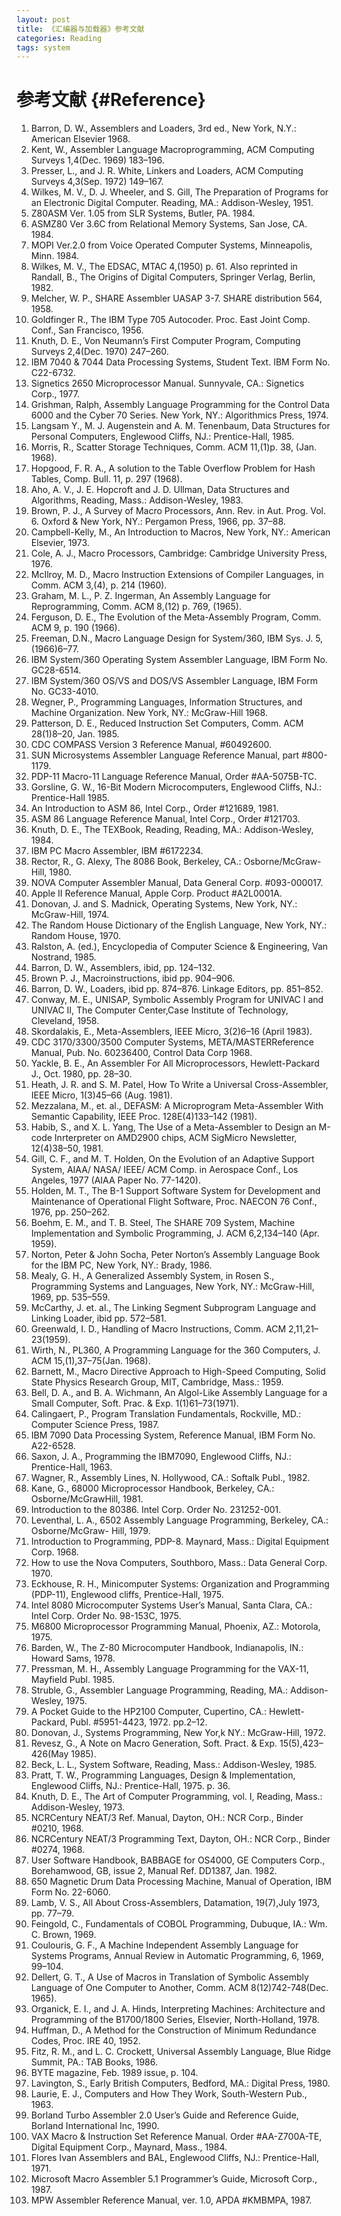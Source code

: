 ```yaml
---
layout: post
title: 《汇编器与加载器》参考文献
categories: Reading
tags: system
---
```


# 参考文献 {#Reference}

1. Barron, D. W., Assemblers and Loaders, 3rd ed., New York, N.Y.: American Elsevier 1968.
2. Kent, W., Assembler Language Macroprogramming, ACM Computing Surveys 1,4(Dec. 1969) 183–196.
3. Presser, L., and J. R. White, Linkers and Loaders, ACM Computing Surveys 4,3(Sep. 1972) 149–167.
4. Wilkes, M. V., D. J. Wheeler, and S. Gill, The Preparation of Programs for an Electronic Digital Computer. Reading, MA.: Addison-Wesley, 1951.
5. Z80ASM Ver. 1.05 from SLR Systems, Butler, PA. 1984.
6. ASMZ80 Ver 3.6C from Relational Memory Systems, San Jose, CA. 1984.
7. MOPI Ver.2.0 from Voice Operated Computer Systems, Minneapolis, Minn. 1984.
8. Wilkes, M. V., The EDSAC, MTAC 4,(1950) p. 61. Also reprinted in Randall, B., The Origins of Digital Computers, Springer Verlag, Berlin, 1982.
9. Melcher, W. P., SHARE Assembler UASAP 3-7. SHARE distribution 564, 1958.
10. Goldfinger R., The IBM Type 705 Autocoder. Proc. East Joint Comp. Conf., San Francisco, 1956.
11. Knuth, D. E., Von Neumann’s First Computer Program, Computing Surveys 2,4(Dec. 1970) 247–260.
12. IBM 7040 & 7044 Data Processing Systems, Student Text. IBM Form No. C22-6732.
13. Signetics 2650 Microprocessor Manual. Sunnyvale, CA.: Signetics Corp., 1977.
14. Grishman, Ralph, Assembly Language Programming for the Control Data 6000 and the Cyber 70 Series. New York, NY.: Algorithmics Press, 1974.
15. Langsam Y., M. J. Augenstein and A. M. Tenenbaum, Data Structures for Personal Computers, Englewood Cliffs, NJ.: Prentice-Hall, 1985.
16. Morris, R., Scatter Storage Techniques, Comm. ACM 11,(1)p. 38, (Jan. 1968).
17. Hopgood, F. R. A., A solution to the Table Overflow Problem for Hash Tables, Comp. Bull. 11, p. 297 (1968).
18. Aho, A. V., J. E. Hopcroft and J. D. Ullman, Data Structures and Algorithms, Reading, Mass.: Addison-Wesley, 1983.
19. Brown, P. J., A Survey of Macro Processors, Ann. Rev. in Aut. Prog. Vol. 6. Oxford & New York, NY.: Pergamon Press, 1966, pp. 37–88.
20. Campbell-Kelly, M., An Introduction to Macros, New York, NY.: American Elsevier, 1973.
21. Cole, A. J., Macro Processors, Cambridge: Cambridge University Press, 1976.
22. McIlroy, M. D., Macro Instruction Extensions of Compiler Languages, in Comm. ACM 3,(4), p. 214 (1960).
23. Graham, M. L., P. Z. Ingerman, An Assembly Language for Reprogramming, Comm. ACM 8,(12) p. 769, (1965).
24. Ferguson, D. E., The Evolution of the Meta-Assembly Program, Comm. ACM 9, p. 190 (1966).
25. Freeman, D.N., Macro Language Design for System/360, IBM Sys. J. 5, (1966)6–77.
26. IBM System/360 Operating System Assembler Language, IBM Form No. GC28-6514.
27. IBM System/360 OS/VS and DOS/VS Assembler Language, IBM Form No. GC33-4010.
28. Wegner, P., Programming Languages, Information Structures, and Machine Organization. New York, NY.: McGraw-Hill 1968.
29. Patterson, D. E., Reduced Instruction Set Computers, Comm. ACM 28(1)8–20, Jan. 1985.
30. CDC COMPASS Version 3 Reference Manual, #60492600.
31. SUN Microsystems Assembler Language Reference Manual, part #800-1179.
32. PDP-11 Macro-11 Language Reference Manual, Order #AA-5075B-TC.
33. Gorsline, G. W., 16-Bit Modern Microcomputers, Englewood Cliffs, NJ.: Prentice-Hall 1985.
34. An Introduction to ASM 86, Intel Corp., Order #121689, 1981.
35. ASM 86 Language Reference Manual, Intel Corp., Order #121703.
36. Knuth, D. E., The TEXBook, Reading, Reading, MA.: Addison-Wesley, 1984.
37. IBM PC Macro Assembler, IBM #6172234.
38. Rector, R., G. Alexy, The 8086 Book, Berkeley, CA.: Osborne/McGraw-Hill, 1980.
39. NOVA Computer Assembler Manual, Data General Corp. #093-000017.
40. Apple II Reference Manual, Apple Corp. Product #A2L0001A.
41. Donovan, J. and S. Madnick, Operating Systems, New York, NY.: McGraw-Hill, 1974.
42. The Random House Dictionary of the English Language, New York, NY.: Random House, 1970.
43. Ralston, A. (ed.), Encyclopedia of Computer Science & Engineering, Van Nostrand, 1985.
44. Barron, D. W., Assemblers, ibid, pp. 124–132.
45. Brown P. J., Macroinstructions, ibid pp. 904–906.
46. Barron, D. W., Loaders, ibid pp. 874–876. Linkage Editors, pp. 851–852.
47. Conway, M. E., UNISAP, Symbolic Assembly Program for UNIVAC I and UNIVAC II, The Computer Center,Case Institute of Technology, Cleveland, 1958.
48. Skordalakis, E., Meta-Assemblers, IEEE Micro, 3(2)6–16 (April 1983).
49. CDC 3170/3300/3500 Computer Systems, META/MASTERReference Manual, Pub. No. 60236400, Control Data Corp 1968.
50. Yackle, B. E., An Assembler For All Microprocessors, Hewlett-Packard J., Oct. 1980, pp. 28–30.
51. Heath, J. R. and S. M. Patel, How To Write a Universal Cross-Assembler, IEEE Micro, 1(3)45–66 (Aug. 1981).
52. Mezzalana, M., et. al., DEFASM: A Microprogram Meta-Assembler With Semantic Capability, IEEE Proc. 128E(4)133–142 (1981).
53. Habib, S., and X. L. Yang, The Use of a Meta-Assembler to Design an M-code Inrterpreter on AMD2900 chips, ACM SigMicro Newsletter, 12(4)38–50, 1981.
54. Gill, C. F., and M. T. Holden, On the Evolution of an Adaptive Support System, AIAA/ NASA/ IEEE/ ACM Comp. in Aerospace Conf., Los Angeles, 1977 (AIAA Paper No. 77-1420).
55. Holden, M. T., The B-1 Support Software System for Development and Maintenance of Operational Flight Software, Proc. NAECON 76 Conf., 1976, pp. 250–262.
56. Boehm, E. M., and T. B. Steel, The SHARE 709 System, Machine Implementation and Symbolic Programming, J. ACM 6,2,134–140 (Apr. 1959).
57. Norton, Peter & John Socha, Peter Norton’s Assembly Language Book for the IBM PC, New York, NY.: Brady, 1986.
58. Mealy, G. H., A Generalized Assembly System, in Rosen S., Programming Systems and Languages, New York, NY.: McGraw-Hill, 1969, pp. 535–559.
59. McCarthy, J. et. al., The Linking Segment Subprogram Language and Linking Loader, ibid pp. 572–581.
60. Greenwald, I. D., Handling of Macro Instructions, Comm. ACM 2,11,21–23(1959).
61. Wirth, N., PL360, A Programming Language for the 360 Computers, J. ACM 15,(1),37–75(Jan. 1968).
62. Barnett, M., Macro Directive Approach to High-Speed Computing, Solid State Physics Research Group, MIT, Cambridge, Mass.: 1959.
63. Bell, D. A., and B. A. Wichmann, An Algol-Like Assembly Language for a Small Computer, Soft. Prac. & Exp. 1(1)61–73(1971).
64. Calingaert, P., Program Translation Fundamentals, Rockville, MD.: Computer Science Press, 1987.
65. IBM 7090 Data Processing System, Reference Manual, IBM Form No. A22-6528.
66. Saxon, J. A., Programming the IBM7090, Englewood Cliffs, NJ.: Prentice-Hall, 1963.
67. Wagner, R., Assembly Lines, N. Hollywood, CA.: Softalk Publ., 1982.
68. Kane, G., 68000 Microprocessor Handbook, Berkeley, CA.: Osborne/McGrawHill, 1981.
69. Introduction to the 80386. Intel Corp. Order No. 231252-001.
70. Leventhal, L. A., 6502 Assembly Language Programming, Berkeley, CA.: Osborne/McGraw- Hill, 1979.
71. Introduction to Programming, PDP-8. Maynard, Mass.: Digital Equipment Corp. 1968.
72. How to use the Nova Computers, Southboro, Mass.: Data General Corp. 1970.
73. Eckhouse, R. H., Minicomputer Systems: Organization and Programming (PDP-11), Englewood cliffs, Prentice-Hall, 1975.
74. Intel 8080 Microcomputer Systems User’s Manual, Santa Clara, CA.: Intel Corp. Order No. 98-153C, 1975.
75. M6800 Microprocessor Programming Manual, Phoenix, AZ.: Motorola, 1975.
76. Barden, W., The Z-80 Microcomputer Handbook, Indianapolis, IN.: Howard Sams, 1978.
77. Pressman, M. H., Assembly Language Programming for the VAX-11, Mayfield Publ. 1985.
78. Struble, G., Assembler Language Programming, Reading, MA.: Addison-Wesley, 1975.
79. A Pocket Guide to the HP2100 Computer, Cupertino, CA.: Hewlett-Packard, Publ. #5951-4423, 1972. pp.2–12.
80. Donovan, J., Systems Programming, New Yor,k NY.: McGraw-Hill, 1972.
81. Revesz, G., A Note on Macro Generation, Soft. Pract. & Exp. 15(5),423–426(May 1985).
82. Beck, L. L., System Software, Reading, Mass.: Addison-Wesley, 1985.
83. Pratt, T. W., Programming Languages, Design & Implementation, Englewood Cliffs, NJ.: Prentice-Hall, 1975. p. 36.
84. Knuth, D. E., The Art of Computer Programming, vol. I, Reading, Mass.: Addison-Wesley, 1973.
85. NCRCentury NEAT/3 Ref. Manual, Dayton, OH.: NCR Corp., Binder #0210, 1968.
86. NCRCentury NEAT/3 Programming Text, Dayton, OH.: NCR Corp., Binder #0274, 1968.
87. User Software Handbook, BABBAGE for OS4000, GE Computers Corp., Borehamwood, GB, issue 2, Manual Ref. DD1387, Jan. 1982.
88. 650 Magnetic Drum Data Processing Machine, Manual of Operation, IBM Form No. 22-6060.
89. Lamb, V. S., All About Cross-Assemblers, Datamation, 19(7),July 1973, pp. 77–79.
90. Feingold, C., Fundamentals of COBOL Programming, Dubuque, IA.: Wm. C. Brown, 1969.
91. Coulouris, G. F., A Machine Independent Assembly Language for Systems Programs, Annual Review in Automatic Programming, 6, 1969, 99–104.
92. Dellert, G. T., A Use of Macros in Translation of Symbolic Assembly Language of One Computer to Another, Comm. ACM 8(12)742-748(Dec. 1965).
93. Organick, E. I., and J. A. Hinds, Interpreting Machines: Architecture and Programming of the B1700/1800 Series, Elsevier, North-Holland, 1978.
94. Huffman, D., A Method for the Construction of Minimum Redundance Codes, Proc. IRE 40, 1952.
95. Fitz, R. M., and L. C. Crockett, Universal Assembly Language, Blue Ridge Summit, PA.: TAB Books, 1986.
96. BYTE magazine, Feb. 1989 issue, p. 104.
97. Lavington, S., Early British Computers, Bedford, MA.: Digital Press, 1980.
98. Laurie, E. J., Computers and How They Work, South-Western Pub., 1963.
99. Borland Turbo Assembler 2.0 User’s Guide and Reference Guide, Borland International Inc, 1990.
100. VAX Macro & Instruction Set Reference Manual. Order #AA-Z700A-TE, Digital Equipment Corp., Maynard, Mass., 1984.
101. Flores Ivan Assemblers and BAL, Englewood Cliffs, NJ.: Prentice-Hall, 1971.
102. Microsoft Macro Assembler 5.1 Programmer’s Guide, Microsoft Corp., 1987.
103. MPW Assembler Reference Manual, ver. 1.0, APDA #KMBMPA, 1987.